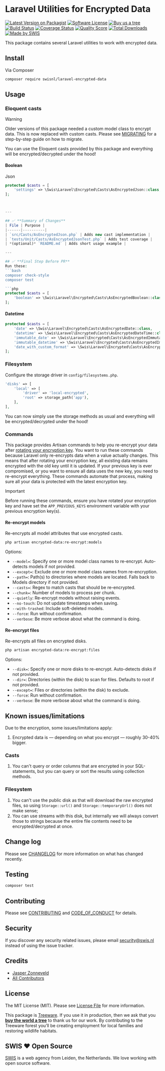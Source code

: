 # Laravel Utilities for Encrypted Data

[![Latest Version on Packagist][ico-version]][link-packagist]
[![Software License][ico-license]](LICENSE.md)
[![Buy us a tree][ico-treeware]][link-treeware]
[![Build Status][ico-github-actions]][link-github-actions]
[![Coverage Status][ico-scrutinizer]][link-scrutinizer]
[![Quality Score][ico-code-quality]][link-code-quality]
[![Total Downloads][ico-downloads]][link-downloads]
[![Made by SWIS][ico-swis]][link-swis]

This package contains several Laravel utilities to work with encrypted data.

## Install

Via Composer

```bash
composer require swisnl/laravel-encrypted-data
```

## Usage

### Eloquent casts

> [!WARNING]
> Older versions of this package needed a custom model class to encrypt data. This is now replaced with custom casts. Please see [MIGRATING](MIGRATING.md) for a step-by-step guide on how to migrate.
>

You can use the Eloquent casts provided by this package and everything will be encrypted/decrypted under the hood!

#### Boolean
Json
```php
protected $casts = [
    'settings' => \Swis\Laravel\Encrypted\Casts\AsEncryptedJson::class,
];



---

## ✅ **Summary of Changes**
| File | Purpose |
|------|----------|
| `src/Casts/AsEncryptedJson.php` | Adds new cast implementation |
| `tests/Unit/Casts/AsEncryptedJsonTest.php` | Adds test coverage |
| *(optional)* `README.md` | Adds short usage example |

---

## ✅ **Final Step Before PR**
Run these:
```bash
composer check-style
composer test

```php
protected $casts = [
    'boolean' => \Swis\Laravel\Encrypted\Casts\AsEncryptedBoolean::class,
];
```

#### Datetime

```php
protected $casts = [
    'date' => \Swis\Laravel\Encrypted\Casts\AsEncryptedDate::class,
    'datetime' => \Swis\Laravel\Encrypted\Casts\AsEncryptedDateTime::class,
    'immutable_date' => \Swis\Laravel\Encrypted\Casts\AsEncryptedImmutableDate::class,
    'immutable_datetime' => \Swis\Laravel\Encrypted\Casts\AsEncryptedImmutableDateTime::class,
    'date_with_custom_format' => \Swis\Laravel\Encrypted\Casts\AsEncryptedDate::format('Y-m-d'),
];
```

### Filesystem

Configure the storage driver in `config/filesystems.php`.

```php
'disks' => [
    'local' => [
        'driver' => 'local-encrypted',
        'root' => storage_path('app'),
    ],
],
```

You can now simply use the storage methods as usual and everything will be encrypted/decrypted under the hood!

### Commands

This package provides Artisan commands to help you re-encrypt your data after [rotating your encryption key](https://laravel.com/docs/12.x/encryption#gracefully-rotating-encryption-keys). You want to run these commands because Laravel only re-encrypts data when a value actually changes. This means that after rotating your encryption key, all existing data remains encrypted with the old key until it is updated. If your previous key is ever compromised, or you want to ensure all data uses the new key, you need to re-encrypt everything. These commands automate that process, making sure all your data is protected with the latest encryption key.

> [!IMPORTANT]
> Before running these commands, ensure you have rotated your encryption key and have set the `APP_PREVIOUS_KEYS` environment variable with your previous encryption key(s).

#### Re-encrypt models

Re-encrypts all model attributes that use encrypted casts.

```bash
php artisan encrypted-data:re-encrypt:models
```

Options:
* `--model=`: Specify one or more model class names to re-encrypt. Auto-detects models if not provided.
* `--except=`: Exclude one or more model class names from re-encryption.
* `--path=`: Path(s) to directories where models are located. Falls back to Models directory if not provided.
* `--casts=`: Regex to match casts that should be re-encrypted.
* `--chunk=`: Number of models to process per chunk.
* `--quietly`: Re-encrypt models without raising events.
* `--no-touch`: Do not update timestamps when saving.
* `--with-trashed`: Include soft-deleted models.
* `--force`: Run without confirmation.
* `--verbose`: Be more verbose about what the command is doing.

#### Re-encrypt files

Re-encrypts all files on encrypted disks.

```bash
php artisan encrypted-data:re-encrypt:files
```

Options:
* `--disk=`: Specify one or more disks to re-encrypt. Auto-detects disks if not provided.
* `--dir=`: Directories (within the disk) to scan for files. Defaults to root if not provided.
* `--except=`: Files or directories (within the disk) to exclude.
* `--force`: Run without confirmation.
* `--verbose`: Be more verbose about what the command is doing.

## Known issues/limitations

Due to the encryption, some issues/limitations apply:

1. Encrypted data is — depending on what you encrypt — roughly 30-40% bigger.

### Casts

1. You can't query or order columns that are encrypted in your SQL-statements, but you can query or sort the results using collection methods.

### Filesystem

1. You can't use the public disk as that will download the raw encrypted files, so using `Storage::url()` and `Storage::temporaryUrl()` does not make sense;
2. You can use streams with this disk, but internally we will always convert those to strings because the entire file contents need to be encrypted/decrypted at once.

## Change log

Please see [CHANGELOG](CHANGELOG.md) for more information on what has changed recently.

## Testing

```bash
composer test
```

## Contributing

Please see [CONTRIBUTING](CONTRIBUTING.md) and [CODE_OF_CONDUCT](CODE_OF_CONDUCT.md) for details.

## Security

If you discover any security related issues, please email security@swis.nl instead of using the issue tracker.

## Credits

- [Jasper Zonneveld][link-author]
- [All Contributors][link-contributors]

## License

The MIT License (MIT). Please see [License File](LICENSE.md) for more information.

This package is [Treeware](https://treeware.earth). If you use it in production, then we ask that you [**buy the world a tree**][link-treeware] to thank us for our work. By contributing to the Treeware forest you’ll be creating employment for local families and restoring wildlife habitats.

## SWIS :heart: Open Source

[SWIS][link-swis] is a web agency from Leiden, the Netherlands. We love working with open source software. 

[ico-version]: https://img.shields.io/packagist/v/swisnl/laravel-encrypted-data.svg?style=flat-square
[ico-license]: https://img.shields.io/badge/license-MIT-brightgreen.svg?style=flat-square
[ico-treeware]: https://img.shields.io/badge/Treeware-%F0%9F%8C%B3-lightgreen.svg?style=flat-square
[ico-github-actions]: https://img.shields.io/github/actions/workflow/status/swisnl/laravel-encrypted-data/tests.yml?label=tests&branch=master&style=flat-square
[ico-scrutinizer]: https://img.shields.io/scrutinizer/coverage/g/swisnl/laravel-encrypted-data.svg?style=flat-square
[ico-code-quality]: https://img.shields.io/scrutinizer/g/swisnl/laravel-encrypted-data.svg?style=flat-square
[ico-downloads]: https://img.shields.io/packagist/dt/swisnl/laravel-encrypted-data.svg?style=flat-square
[ico-swis]: https://img.shields.io/badge/%F0%9F%9A%80-made%20by%20SWIS-%230737A9.svg?style=flat-square

[link-packagist]: https://packagist.org/packages/swisnl/laravel-encrypted-data
[link-github-actions]: https://github.com/swisnl/laravel-encrypted-data/actions/workflows/tests.yml
[link-scrutinizer]: https://scrutinizer-ci.com/g/swisnl/laravel-encrypted-data/code-structure
[link-code-quality]: https://scrutinizer-ci.com/g/swisnl/laravel-encrypted-data
[link-downloads]: https://packagist.org/packages/swisnl/laravel-encrypted-data
[link-treeware]: https://plant.treeware.earth/swisnl/laravel-encrypted-data
[link-author]: https://github.com/swisnl
[link-contributors]: ../../contributors
[link-swis]: https://www.swis.nl
